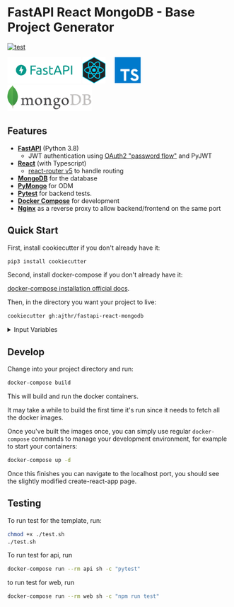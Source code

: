# FastAPI React MongoDB - Base Project Generator

[![test](https://github.com/ajthr/fastapi-react-mongodb/actions/workflows/test.yml/badge.svg)](https://github.com/ajthr/fastapi-react-mongodb/actions/workflows/test.yml)

<div>
<img src="assets/fastapi-logo.png" alt="fastapi-logo" height="60" /> <img
src="assets/react-logo.png" alt="react-logo" height="60" /> &nbsp; &nbsp; <img
src="assets/typescript-logo.png" alt="typescript-logo" height="60" /> &nbsp;&nbsp;&nbsp;
<img src="assets/mongodb-logo.png" alt="mongodb-logo" height="60" />
</div>

## Features

- **[FastAPI](https://fastapi.tiangolo.com/)** (Python 3.8)
  - JWT authentication using [OAuth2 "password
    flow"](https://fastapi.tiangolo.com/tutorial/security/simple-oauth2/) and
    PyJWT
- **[React](https://reactjs.org/)** (with Typescript)
  - [react-router v5](https://reacttraining.com/react-router/) to handle routing
- **[MongoDB](https://www.mongodb.com/)** for the database
- **[PyMongo](https://pymongo.readthedocs.io/)** for ODM
- **[Pytest](https://docs.pytest.org/en/latest/)** for backend tests.
- **[Docker Compose](https://docs.docker.com/compose/)** for development
- **[Nginx](https://www.nginx.com/)** as a reverse proxy to allow
  backend/frontend on the same port

## Quick Start

First, install cookiecutter if you don't already have it:

```bash
pip3 install cookiecutter
```

Second, install docker-compose if you don't already have it:

[docker-compose installation official
docs](https://docs.docker.com/compose/install/).

Then, in the directory you want your project to live:

```bash
cookiecutter gh:ajthr/fastapi-react-mongodb
```

<details><summary>Input Variables</summary>

- project_name [default fastapi-react-mongodb]
- project_slug [default fastapi-react-mongodb] - this is your project directory
- external_database [default n] - whether to use any external database like mongodb atlas
- external_db_uri [optional default None] - database uri to connect to external database if using one.
- mongodb_user [default root]
- mongodb_password [default password]
- secret_key [default super_secret]

</details>

## Develop

Change into your project directory and run:

```bash
docker-compose build
```

This will build and run the docker containers.

It may take a while to build the first time it's run since it needs to fetch all
the docker images.

Once you've built the images once, you can simply use regular `docker-compose`
commands to manage your development environment, for example to start your
containers:

```bash
docker-compose up -d
```

Once this finishes you can navigate to the localhost port, you should see the slightly modified create-react-app page.

## Testing

To run test for the template, run:

```bash
chmod +x ./test.sh
./test.sh
```

To run test for api, run
```bash
docker-compose run --rm api sh -c "pytest"
```

to run test for web, run
```bash
docker-compose run --rm web sh -c "npm run test"
```
